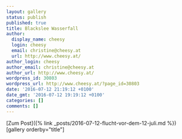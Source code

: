 ```yaml
---
layout: gallery
status: publish
published: true
title: Blackslee Wasserfall
author:
  display_name: cheesy
  login: cheesy
  email: christine@cheesy.at
  url: http://www.cheesy.at/
author_login: cheesy
author_email: christine@cheesy.at
author_url: http://www.cheesy.at/
wordpress_id: 30803
wordpress_url: http://www.cheesy.at/?page_id=30803
date: '2016-07-12 21:19:12 +0100'
date_gmt: '2016-07-12 19:19:12 +0100'
categories: []
comments: []
---
```


[Zum Post]({% link _posts/2016-07-12-flucht-vor-dem-12-juli.md %})
[gallery orderby="title"]
